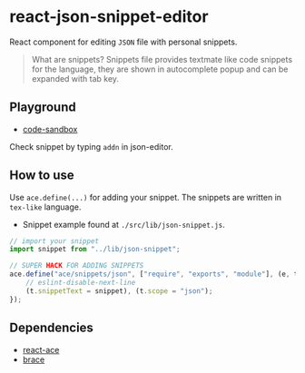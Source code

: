 # react-json-snippet-editor

React component for editing `JSON` file with personal 
snippets.

> What are snippets?
> Snippets file provides textmate like code snippets for the language, they are shown in autocomplete popup and can be expanded with tab key.

## Playground

- [code-sandbox](https://codesandbox.io/s/n46nl94xz0)

Check snippet by typing `addn` in json-editor.

## How to use

Use `ace.define(...)` for adding your snippet.
The snippets are written in `tex-like` language.

- Snippet example found at `./src/lib/json-snippet.js`.

```javascript
// import your snippet
import snippet from "../lib/json-snippet";

// SUPER HACK FOR ADDING SNIPPETS
ace.define("ace/snippets/json", ["require", "exports", "module"], (e, t, n) => {
    // eslint-disable-next-line
    (t.snippetText = snippet), (t.scope = "json");
});
```

## Dependencies

- [react-ace](https://github.com/securingsincity/react-ace)
- [brace](https://github.com/thlorenz/brace)